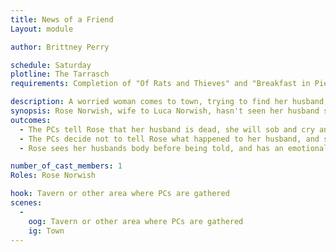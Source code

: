 ```yaml
---
title: News of a Friend
Layout: module

author: Brittney Perry

schedule: Saturday
plotline: The Tarrasch
requirements: Completion of "Of Rats and Thieves" and "Breakfast in Pieces"

description: A worried woman comes to town, trying to find her husband, Luca Norwish.
synopsis: Rose Norwish, wife to Luca Norwish, hasn't seen her husband since the night before. He was coming into Stonewood to find help in clearing some rats on a farmer's property. He didn't return, and that isn't normal for him not to come home at night. She is hoping that he just decided to stay in town, and is looking for him. If the PCs tell Rose about her husband's death, she will understandably be upset, crying and sobbing. She will ask where the body is, and upon seeing it's state, will cry harder. She will calm down eventually and will ask that they bring it to the mortician to bury. She will thank the PCs and leave. If the PCs do NOT tell Rose where her husband is, she will leave town still looking for him. If Rose sees the body before being told about his death, she will scream and collapse upon the site of his mangled corpse. She will eventually calm and ask for help burying him
outcomes: 
  - The PCs tell Rose that her husband is dead, she will sob and cry and want to bury him.
  - The PCs decide not to tell Rose what happened to her husband, and she leaves without answers
  - Rose sees her husbands body before being told, and has an emotional breakdown

number_of_cast_members: 1
Roles: Rose Norwish

hook: Tavern or other area where PCs are gathered
scenes: 
  - 
    oog: Tavern or other area where PCs are gathered
    ig: Town
---
```

